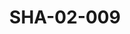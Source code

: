 ---
pid: SHA-02-009
title: SHA-02-009
language: ar
collection: شرحبيل احمد
original_label: 
rights: شرحبيل احمد
location_of_original: شرحبيل احمد
photographer_or_studio: 
scanned_from: photograph 12.2 by 16.4
_date: '1962'
location: اريتريا، اسمرا
description: جمهور امام سينيما امباير
additional_notes: اقيم فيه حفل شرحبيل احمد
permission_display: 'yes'
on_server: 'yes'
on_website: 'yes'
permalink: "/archive/ar/sha-02-009.html"
layout: photo-page
---